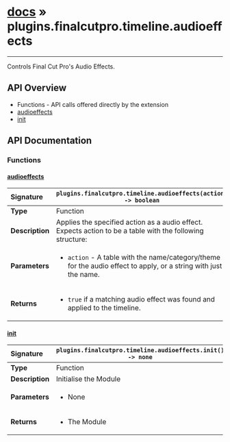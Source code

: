 # [docs](index.md) » plugins.finalcutpro.timeline.audioeffects
---

Controls Final Cut Pro's Audio Effects.

## API Overview
* Functions - API calls offered directly by the extension
 * [audioeffects](#audioeffects)
 * [init](#init)

## API Documentation

### Functions

#### [audioeffects](#audioeffects)
| <span style="float: left;">**Signature**</span> | <span style="float: left;">`plugins.finalcutpro.timeline.audioeffects(action) -> boolean` </span>                                                          |
| -----------------------------------------------------|---------------------------------------------------------------------------------------------------------|
| **Type**                                             | Function                                                                                         |
| **Description**                                      | Applies the specified action as a audio effect. Expects action to be a table with the following structure:                                                                                         |
| **Parameters**                                       | <ul><li><code>action</code>     - A table with the name/category/theme for the audio effect to apply, or a string with just the name.</li></ul>   |
| **Returns**                                          | <ul><li><code>true</code> if a matching audio effect was found and applied to the timeline.</li></ul>            |

#### [init](#init)
| <span style="float: left;">**Signature**</span> | <span style="float: left;">`plugins.finalcutpro.timeline.audioeffects.init() -> none` </span>                                                          |
| -----------------------------------------------------|---------------------------------------------------------------------------------------------------------|
| **Type**                                             | Function                                                                                         |
| **Description**                                      | Initialise the Module                                                                                         |
| **Parameters**                                       | <ul><li>None</li></ul>   |
| **Returns**                                          | <ul><li>The Module</li></ul>            |

